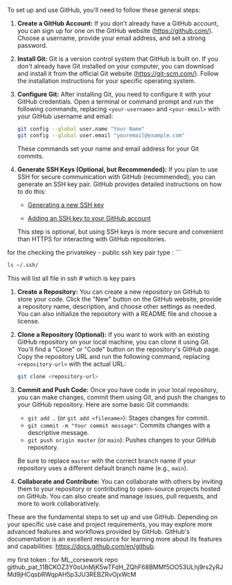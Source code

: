 To set up and use GitHub, you'll need to follow these general steps:

1. **Create a GitHub Account:**
   If you don't already have a GitHub account, you can sign up for one on the GitHub website (https://github.com/). Choose a username, provide your email address, and set a strong password.

2. **Install Git:**
   Git is a version control system that GitHub is built on. If you don't already have Git installed on your computer, you can download and install it from the official Git website (https://git-scm.com/). Follow the installation instructions for your specific operating system.

3. **Configure Git:**
   After installing Git, you need to configure it with your GitHub credentials. Open a terminal or command prompt and run the following commands, replacing `<your-username>` and `<your-email>` with your GitHub username and email:

   ```bash
   git config --global user.name "Your Name"
   git config --global user.email "youremail@example.com"
   ```

   These commands set your name and email address for your Git commits.

4. **Generate SSH Keys (Optional, but Recommended):**
   If you plan to use SSH for secure communication with GitHub (recommended), you can generate an SSH key pair. GitHub provides detailed instructions on how to do this:
   
   - [Generating a new SSH key](https://docs.github.com/en/authentication/connecting-to-github-with-ssh/generating-a-new-ssh-key-and-adding-it-to-the-ssh-agent)

   - [Adding an SSH key to your GitHub account](https://docs.github.com/en/authentication/connecting-to-github-with-ssh/adding-a-new-ssh-key-to-your-github-account)

   This step is optional, but using SSH keys is more secure and convenient than HTTPS for interacting with GitHub repositories.

for the checking the privatekey - public ssh key pair type : ```
```bash
ls ~/.ssh/
```
 This will list all file in ssh # which is key pairs
  
1. **Create a Repository:**
   You can create a new repository on GitHub to store your code. Click the "New" button on the GitHub website, provide a repository name, description, and choose other settings as needed. You can also initialize the repository with a README file and choose a license.

6. **Clone a Repository (Optional):**
   If you want to work with an existing GitHub repository on your local machine, you can clone it using Git. You'll find a "Clone" or "Code" button on the repository's GitHub page. Copy the repository URL and run the following command, replacing `<repository-url>` with the actual URL:

   ```bash
   git clone <repository-url>
   ```

7. **Commit and Push Code:**
   Once you have code in your local repository, you can make changes, commit them using Git, and push the changes to your GitHub repository. Here are some basic Git commands:

   - `git add .` (or `git add <filename>`): Stages changes for commit.
   - `git commit -m "Your commit message"`: Commits changes with a descriptive message.
   - `git push origin master` (or `main`): Pushes changes to your GitHub repository.

   Be sure to replace `master` with the correct branch name if your repository uses a different default branch name (e.g., `main`).

8. **Collaborate and Contribute:**
   You can collaborate with others by inviting them to your repository or contributing to open-source projects hosted on GitHub. You can also create and manage issues, pull requests, and more to work collaboratively.

These are the fundamental steps to set up and use GitHub. Depending on your specific use case and project requirements, you may explore more advanced features and workflows provided by GitHub. GitHub's documentation is an excellent resource for learning more about its features and capabilities: https://docs.github.com/en/github.

my first token : for ML_corsework repo
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